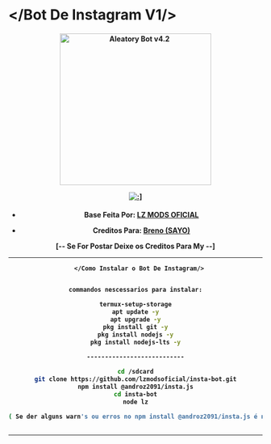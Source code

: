 # </Bot De Instagram V1/>
<div align="center">
</div>
<p align="center">
  <h4 align="center">
<img src="https://telegra.ph/file/2e0cb3053d21657a68c2e.jpg" alt="Aleatory Bot v4.2 " width="300" />

</div>
<p align="center">
   <a href="https://github.com/lzmodsoficial/SrLZ"><img title=":]" src="https://img.shields.io/badge/:]-LZ DOMINA BB-red.svg?style=for-the-badge&logo=github" /></a>
  <h4 align="center">

- Base Feita Por: [LZ MODS OFICIAL](https://www.youtube.com/lzmodsofc)
    
- Creditos Para: [Breno (SAYO)](https://github.com/sayo-api/akame-base-api)
    
[-- Se For Postar Deixe os Creditos Para My --]
    
 ------------------------------------------------------------------------------------
       </Como Instalar o Bot De Instagram/> 
```bash

commandos nescessarios para instalar:

termux-setup-storage
apt update -y
apt upgrade -y
pkg install git -y
pkg install nodejs -y
pkg install nodejs-lts -y

---------------------------
 
cd /sdcard
git clone https://github.com/lzmodsoficial/insta-bot.git
npm install @androz2091/insta.js
cd insta-bot
node lz

( Se der alguns warn's ou erros no npm install @androz2091/insta.js é normal ok! )
    
``` 

  ------------------------------------------------------------------------------------
